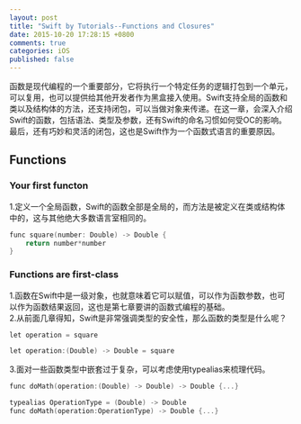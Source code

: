 ```yaml
---
layout: post
title: "Swift by Tutorials--Functions and Closures"
date: 2015-10-20 17:28:15 +0800
comments: true
categories: iOS
published: false
---
```


函数是现代编程的一个重要部分，它将执行一个特定任务的逻辑打包到一个单元，可以复用，也可以提供给其他开发者作为黑盒接入使用。Swift支持全局的函数和类以及结构体的方法，还支持闭包，可以当做对象来传递。在这一章，会深入介绍Swift的函数，包括语法、类型及参数，还有Swift的命名习惯如何受OC的影响。最后，还有巧妙和灵活的闭包，这也是Swift作为一个函数式语言的重要原因。

<!--more-->

## Functions

### Your first functon

1.定义一个全局函数，Swift的函数全部是全局的，而方法是被定义在类或结构体中的，这与其他绝大多数语言室相同的。  

```objectivec
func square(number: Double) -> Double {
	return number*number
}
```

### Functions are first-class

1.函数在Swift中是一级对象，也就意味着它可以赋值，可以作为函数参数，也可以作为函数结果返回，这也是第七章要讲的函数式编程的基础。  
2.从前面几章得知，Swift是非常强调类型的安全性，那么函数的类型是什么呢？  

```objectivec
let operation = square
```

```objectivec
let operation:(Double) -> Double = square
```

3.面对一些函数类型中嵌套过于复杂，可以考虑使用typealias来梳理代码。  

```objectivec
func doMath(operation:(Double) -> Double) -> Double {...}
```

```objectivec
typealias OperationType = (Double) -> Double
func doMath(operation:OperationType) -> Double {...}
```